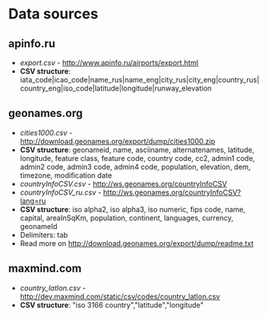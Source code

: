 # Data sources #

## apinfo.ru ##

 *  *export.csv* - http://www.apinfo.ru/airports/export.html
 *  **CSV structure**: iata_code|icao_code|name_rus|name_eng|city_rus|city_eng|country_rus|country_eng|iso_code|latitude|longitude|runway_elevation

## geonames.org ##

 *  *cities1000.csv* - http://download.geonames.org/export/dump/cities1000.zip
 *  **CSV structure**: geonameid, name, asciiname, alternatenames, latitude, longitude, feature class, feature code, country code, cc2, admin1 code, admin2 code, admin3 code, admin4 code, population, elevation, dem, timezone, modification date
 *  *countryInfoCSV.csv* - http://ws.geonames.org/countryInfoCSV
 *  *countryInfoCSV_ru.csv* - http://ws.geonames.org/countryInfoCSV?lang=ru
 *  **CSV structure**: iso alpha2, iso alpha3, iso numeric, fips code, name, capital, areaInSqKm, population, continent, languages, currency, geonameId
 *  Delimiters: tab
 *  Read more on http://download.geonames.org/export/dump/readme.txt

## maxmind.com ##

 * *country_latlon.csv* - http://dev.maxmind.com/static/csv/codes/country_latlon.csv
 *  **CSV structure**: "iso 3166 country","latitude","longitude"
